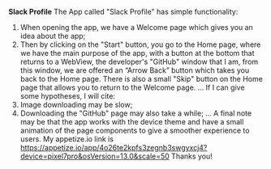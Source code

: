**Slack Profile**
The App called "Slack Profile" has simple functionality:
1. When opening the app, we have a Welcome page which gives you an idea about the app;
2. Then by clicking on the "Start" button, you go to the Home page, where we have the main purpose of the app, with a button at the bottom that returns to a WebView, the developer's "GitHub" window that I am, from this window, we are offered an “Arrow Back” button which takes you back to the Home page.
There is also a small "Skip" button on the Home page that allows you to return to the Welcome page.
...
If I can give some hypotheses, I will cite:
1. Image downloading may be slow;
2. Downloading the "GitHub" page may also take a while;
...
A final note may be that the app works with the device theme and have a small animation of the page components to give a smoother experience to users.
My appetize.io link is https://appetize.io/app/4o26te2kpfs3zegnb3swgyxcj4?device=pixel7pro&osVersion=13.0&scale=50
Thanks you!
